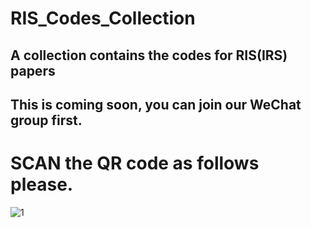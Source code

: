 # RIS_Codes_Collection

## A collection contains the codes for RIS(IRS) papers

## This is coming soon, you can join our WeChat group first. 

# SCAN the QR code as follows please. 
![1](https://github.com/ken0225/RIS_Codes_Collection/blob/main/20210105.jpg)
